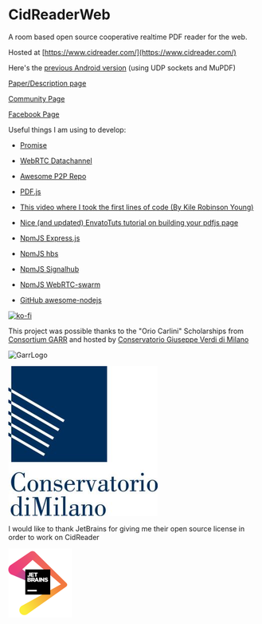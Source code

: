 # CidReaderWeb 
A room based open source cooperative realtime PDF reader for the web.

Hosted at [https://www.cidreader.com/](https://www.cidreader.com/)

Here's the [previous Android version](https://github.com/EnricoPietrocola/CidReader-PDF) (using UDP sockets and MuPDF) 

[Paper/Description page](http://enricopietrocola.com/cidreader/)

[Community Page](https://www.reddit.com/r/CidReaderPDF/)

[Facebook Page](https://www.facebook.com/CidInteraction)

Useful things I am using to develop:
* [Promise](https://developer.mozilla.org/en-US/docs/Web/JavaScript/Reference/Global_Objects/Promise)
* [WebRTC Datachannel](https://www.html5rocks.com/en/tutorials/webrtc/datachannels/)
* [Awesome P2P Repo](https://github.com/kgryte/awesome-peer-to-peer)
* [PDF.js](https://mozilla.github.io/pdf.js/)
* [This video where I took the first lines of code (By Kile Robinson Young)](https://www.youtube.com/watch?v=IqPJb6o_S1Q)
* [Nice (and updated) EnvatoTuts tutorial on building your pdfjs page](https://code.tutsplus.com/tutorials/how-to-create-a-pdf-viewer-in-javascript--cms-32505)

* [NpmJS Express.js](https://www.npmjs.com/package/express)
* [NpmJS hbs](https://www.npmjs.com/package/hbs)
* [NpmJS Signalhub](https://www.npmjs.com/package/signalhub)
* [NpmJS WebRTC-swarm](https://www.npmjs.com/package/webrtc-swarm)

* [GitHub awesome-nodejs](https://github.com/sindresorhus/awesome-nodejs)

[![ko-fi](https://ko-fi.com/img/githubbutton_sm.svg)](https://ko-fi.com/X8X1740RS)

This project was possible thanks to the "Orio Carlini" Scholarships from [Consortium GARR](https://www.garr.it/en/) and hosted by [Conservatorio Giuseppe Verdi di Milano](http://www.consmilano.it/en/)

![GarrLogo](https://owncloud.com/wp-content/uploads/2014/04/Garr-400x175.png)

![ConsMILogo](https://raw.githubusercontent.com/EnricoPietrocola/Cid/master/consmilogo1.jpg)

I would like to thank JetBrains for giving me their open source license in order to work on CidReader

[![JetBrainLogo](https://raw.githubusercontent.com/EnricoPietrocola/Cid/master/jetbrains128.png)](https://www.jetbrains.com/?from=CidReader(AndroidandWeb))

